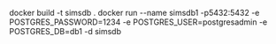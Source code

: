 docker build -t simsdb .
docker run --name simsdb1 -p5432:5432 -e POSTGRES_PASSWORD=1234 -e POSTGRES_USER=postgresadmin -e POSTGRES_DB=db1 -d simsdb
